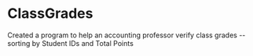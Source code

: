 # ClassGrades
Created a program to help an accounting professor verify class grades -- sorting by Student IDs and Total Points
